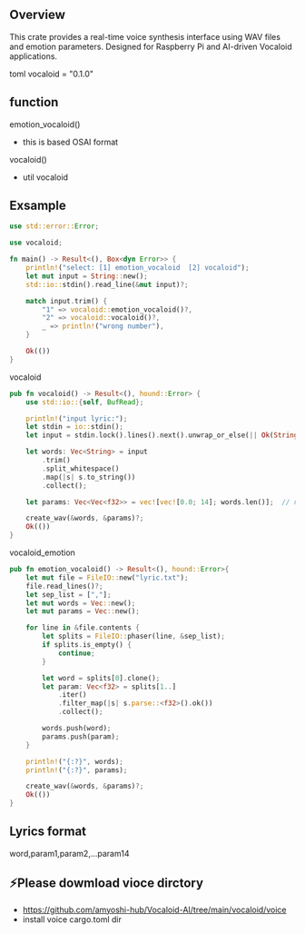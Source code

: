 ## Overview
This crate provides a real-time voice synthesis interface using WAV files and emotion parameters.
Designed for Raspberry Pi and AI-driven Vocaloid applications.

toml
vocaloid = "0.1.0"

## function
emotion_vocaloid()
- this is based OSAI format

vocaloid()
- util vocaloid

## Exsample
```rs
use std::error::Error;

use vocaloid;

fn main() -> Result<(), Box<dyn Error>> {
    println!("select: [1] emotion_vocaloid  [2] vocaloid");
    let mut input = String::new();
    std::io::stdin().read_line(&mut input)?;

    match input.trim() {
        "1" => vocaloid::emotion_vocaloid()?,
        "2" => vocaloid::vocaloid()?,
        _ => println!("wrong number"),
    }

    Ok(())
}
```

vocaloid
```rs
pub fn vocaloid() -> Result<(), hound::Error> {
    use std::io::{self, BufRead};

    println!("input lyric:");
    let stdin = io::stdin();
    let input = stdin.lock().lines().next().unwrap_or_else(|| Ok(String::new()))?;

    let words: Vec<String> = input
        .trim()
        .split_whitespace()
        .map(|s| s.to_string())
        .collect();

    let params: Vec<Vec<f32>> = vec![vec![0.0; 14]; words.len()];  // no emotion

    create_wav(&words, &params)?;
    Ok(())
}
```
vocaloid_emotion
```rs
pub fn emotion_vocaloid() -> Result<(), hound::Error>{
    let mut file = FileIO::new("lyric.txt");
    file.read_lines()?;
    let sep_list = [","];
    let mut words = Vec::new();
    let mut params = Vec::new();

    for line in &file.contents {
        let splits = FileIO::phaser(line, &sep_list);
        if splits.is_empty() {
            continue;
        }

        let word = splits[0].clone();
        let param: Vec<f32> = splits[1..]
            .iter()
            .filter_map(|s| s.parse::<f32>().ok())
            .collect();

        words.push(word);
        params.push(param);
    }

    println!("{:?}", words);
    println!("{:?}", params);

    create_wav(&words, &params)?;
    Ok(())
}
```

## Lyrics format
word,param1,param2,...param14

## ⚡Please dowmload vioce dirctory
- https://github.com/amyoshi-hub/Vocaloid-AI/tree/main/vocaloid/voice
- install voice cargo.toml dir
